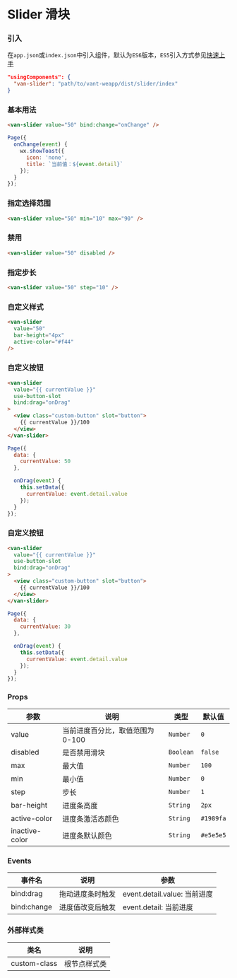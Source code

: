 # Slider 滑块

### 引入
在`app.json`或`index.json`中引入组件，默认为`ES6`版本，`ES5`引入方式参见[快速上手](#/quickstart)

```json
"usingComponents": {
  "van-slider": "path/to/vant-weapp/dist/slider/index"
}
```

### 基本用法

```html
<van-slider value="50" bind:change="onChange" />
```

```js
Page({
  onChange(event) {
    wx.showToast({
      icon: 'none',
      title: `当前值：${event.detail}`
    });
  }
});
```

### 指定选择范围

```html
<van-slider value="50" min="10" max="90" />
```

### 禁用

```html
<van-slider value="50" disabled />
```

### 指定步长

```html
<van-slider value="50" step="10" />
```

### 自定义样式

```html
<van-slider
  value="50"
  bar-height="4px"
  active-color="#f44"
/>
```

### 自定义按钮

```html
<van-slider
  value="{{ currentValue }}"
  use-button-slot
  bind:drag="onDrag"
>
  <view class="custom-button" slot="button">
    {{ currentValue }}/100
  </view>
</van-slider>
```

```js
Page({
  data: {
    currentValue: 50
  },

  onDrag(event) {
    this.setData({
      currentValue: event.detail.value
    });
  }
});
```

### 自定义按钮

```html
<van-slider
  value="{{ currentValue }}"
  use-button-slot
  bind:drag="onDrag"
>
  <view class="custom-button" slot="button">
    {{ currentValue }}/100
  </view>
</van-slider>
```

```js
Page({
  data: {
    currentValue: 30
  },

  onDrag(event) {
    this.setData({
      currentValue: event.detail.value
    });
  }
});
```

### Props

| 参数 | 说明 | 类型 | 默认值 |
|-----------|-----------|-----------|-------------|
| value | 当前进度百分比，取值范围为 0-100 | `Number` | `0` |
| disabled | 是否禁用滑块 | `Boolean` | `false` |
| max | 最大值 | `Number` | `100` |
| min | 最小值 | `Number` | `0` |
| step | 步长 | `Number` | `1` |
| bar-height | 进度条高度 | `String` | `2px` |
| active-color | 进度条激活态颜色 | `String` | `#1989fa` |
| inactive-color | 进度条默认颜色 | `String` | `#e5e5e5` |

### Events

| 事件名 | 说明 | 参数 |
|-----------|-----------|-----------|
| bind:drag | 拖动进度条时触发 | event.detail.value: 当前进度 |
| bind:change | 进度值改变后触发 | event.detail: 当前进度 |

### 外部样式类

| 类名 | 说明 |
|-----------|-----------|
| custom-class | 根节点样式类 |
